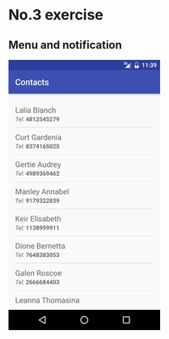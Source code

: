 # No.3 exercise

## Menu and notification
![GitHub Logo](screenshots/device-2016-09-26-233940.mp4.gif)

